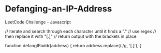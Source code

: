 # Defanging-an-IP-Address
LeetCode Challenge - Javascript


// iterate and search through each character until it finds a "."
// use regex
// then replace it with "[.]"
// return output with the brackets in place

function defangIPaddr(address) {
  return address.replace(/\./g, '[.]');
}
